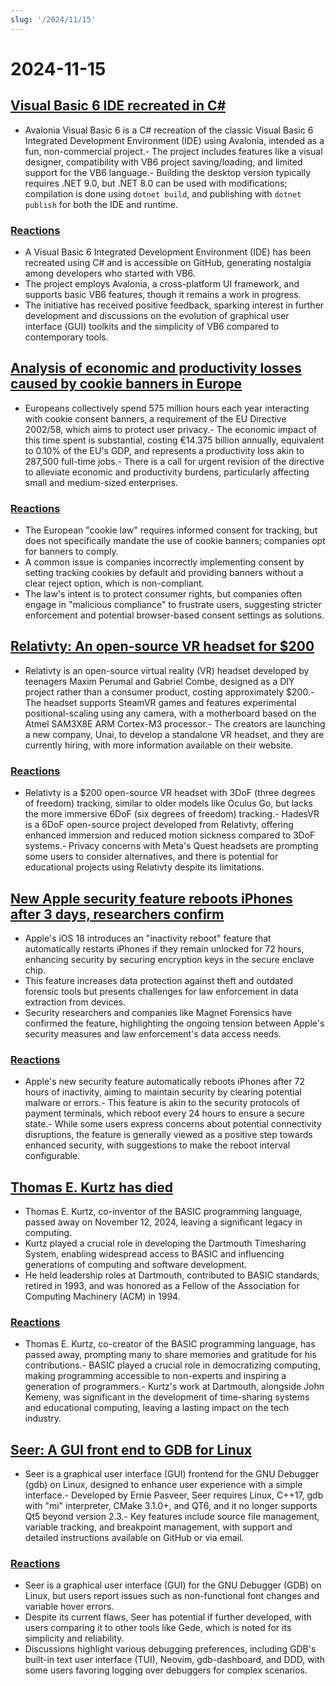 ```yaml
---
slug: '/2024/11/15'
---
```


# 2024-11-15

## [Visual Basic 6 IDE recreated in C#](https://github.com/BAndysc/AvaloniaVisualBasic6)

- Avalonia Visual Basic 6 is a C# recreation of the classic Visual Basic 6 Integrated Development Environment (IDE) using Avalonia, intended as a fun, non-commercial project.- The project includes features like a visual designer, compatibility with VB6 project saving/loading, and limited support for the VB6 language.- Building the desktop version typically requires .NET 9.0, but .NET 8.0 can be used with modifications; compilation is done using `dotnet build`, and publishing with `dotnet publish` for both the IDE and runtime.

### [Reactions](https://news.ycombinator.com/item?id=42141587)

- A Visual Basic 6 Integrated Development Environment (IDE) has been recreated using C# and is accessible on GitHub, generating nostalgia among developers who started with VB6.
- The project employs Avalonia, a cross-platform UI framework, and supports basic VB6 features, though it remains a work in progress.
- The initiative has received positive feedback, sparking interest in further development and discussions on the evolution of graphical user interface (GUI) toolkits and the simplicity of VB6 compared to contemporary tools.

## [Analysis of economic and productivity losses caused by cookie banners in Europe](https://legiscope.com/blog/hidden-productivity-drain-cookie-banners.html)

- Europeans collectively spend 575 million hours each year interacting with cookie consent banners, a requirement of the EU Directive 2002/58, which aims to protect user privacy.- The economic impact of this time spent is substantial, costing €14.375 billion annually, equivalent to 0.10% of the EU's GDP, and represents a productivity loss akin to 287,500 full-time jobs.- There is a call for urgent revision of the directive to alleviate economic and productivity burdens, particularly affecting small and medium-sized enterprises.

### [Reactions](https://news.ycombinator.com/item?id=42141843)

- The European "cookie law" requires informed consent for tracking, but does not specifically mandate the use of cookie banners; companies opt for banners to comply.
- A common issue is companies incorrectly implementing consent by setting tracking cookies by default and providing banners without a clear reject option, which is non-compliant.
- The law's intent is to protect consumer rights, but companies often engage in "malicious compliance" to frustrate users, suggesting stricter enforcement and potential browser-based consent settings as solutions.

## [Relativty: An open-source VR headset for $200](https://www.relativty.com/)

- Relativty is an open-source virtual reality (VR) headset developed by teenagers Maxim Perumal and Gabriel Combe, designed as a DIY project rather than a consumer product, costing approximately $200.- The headset supports SteamVR games and features experimental positional-scaling using any camera, with a motherboard based on the Atmel SAM3X8E ARM Cortex-M3 processor.- The creators are launching a new company, Unai, to develop a standalone VR headset, and they are currently hiring, with more information available on their website.

### [Reactions](https://news.ycombinator.com/item?id=42143269)

- Relativty is a $200 open-source VR headset with 3DoF (three degrees of freedom) tracking, similar to older models like Oculus Go, but lacks the more immersive 6DoF (six degrees of freedom) tracking.- HadesVR is a 6DoF open-source project developed from Relativty, offering enhanced immersion and reduced motion sickness compared to 3DoF systems.- Privacy concerns with Meta's Quest headsets are prompting some users to consider alternatives, and there is potential for educational projects using Relativty despite its limitations.

## [New Apple security feature reboots iPhones after 3 days, researchers confirm](https://techcrunch.com/2024/11/14/new-apple-security-feature-reboots-iphones-after-3-days-researchers-confirm/)

- Apple's iOS 18 introduces an "inactivity reboot" feature that automatically restarts iPhones if they remain unlocked for 72 hours, enhancing security by securing encryption keys in the secure enclave chip.
- This feature increases data protection against theft and outdated forensic tools but presents challenges for law enforcement in data extraction from devices.
- Security researchers and companies like Magnet Forensics have confirmed the feature, highlighting the ongoing tension between Apple's security measures and law enforcement's data access needs.

### [Reactions](https://news.ycombinator.com/item?id=42143265)

- Apple's new security feature automatically reboots iPhones after 72 hours of inactivity, aiming to maintain security by clearing potential malware or errors.- This feature is akin to the security protocols of payment terminals, which reboot every 24 hours to ensure a secure state.- While some users express concerns about potential connectivity disruptions, the feature is generally viewed as a positive step towards enhanced security, with suggestions to make the reboot interval configurable.

## [Thomas E. Kurtz has died](https://computerhistory.org/blog/in-memoriam-thomas-e-kurtz-1928-2024/)

- Thomas E. Kurtz, co-inventor of the BASIC programming language, passed away on November 12, 2024, leaving a significant legacy in computing.
- Kurtz played a crucial role in developing the Dartmouth Timesharing System, enabling widespread access to BASIC and influencing generations of computing and software development.
- He held leadership roles at Dartmouth, contributed to BASIC standards, retired in 1993, and was honored as a Fellow of the Association for Computing Machinery (ACM) in 1994.

### [Reactions](https://news.ycombinator.com/item?id=42141761)

- Thomas E. Kurtz, co-creator of the BASIC programming language, has passed away, prompting many to share memories and gratitude for his contributions.- BASIC played a crucial role in democratizing computing, making programming accessible to non-experts and inspiring a generation of programmers.- Kurtz's work at Dartmouth, alongside John Kemeny, was significant in the development of time-sharing systems and educational computing, leaving a lasting impact on the tech industry.

## [Seer: A GUI front end to GDB for Linux](https://github.com/epasveer/seer)

- Seer is a graphical user interface (GUI) frontend for the GNU Debugger (gdb) on Linux, designed to enhance user experience with a simple interface.- Developed by Ernie Pasveer, Seer requires Linux, C++17, gdb with "mi" interpreter, CMake 3.1.0+, and QT6, and it no longer supports Qt5 beyond version 2.3.- Key features include source file management, variable tracking, and breakpoint management, with support and detailed instructions available on GitHub or via email.

### [Reactions](https://news.ycombinator.com/item?id=42146338)

- Seer is a graphical user interface (GUI) for the GNU Debugger (GDB) on Linux, but users report issues such as non-functional font changes and variable hover errors.
- Despite its current flaws, Seer has potential if further developed, with users comparing it to other tools like Gede, which is noted for its simplicity and reliability.
- Discussions highlight various debugging preferences, including GDB's built-in text user interface (TUI), Neovim, gdb-dashboard, and DDD, with some users favoring logging over debuggers for complex scenarios.

<head>
  <meta property="og:title" content="Visual Basic 6 IDE recreated in C#" />
  <meta property="og:type" content="website" />
  <meta property="og:image" content="https://og.cho.sh/api/og/?title=Visual%20Basic%206%20IDE%20recreated%20in%20C%23&subheading=Friday%2C%20November%2015%2C%202024%3A%20Hacker%20News%20Summary" />
</head>
